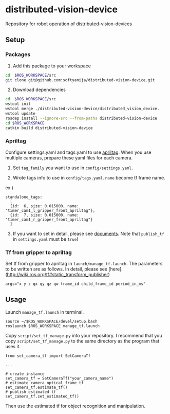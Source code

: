 # distributed-vision-device
Repository for robot operation of distributed-vision-devices

## Setup
### Packages
1. Add this package to your workspace

  ```bash
  cd  $ROS_WORKSPACE/src
  git clone git@github.com:softyanija/distributed-vision-device.git
  ```
2. Download dependencies

  ```bash
  cd  $ROS_WORKSPACE/src
  wstool init
  wstool merge ./distributed-vision-device/distributed_vision_device.
  wstool update
  rosdep install --ignore-src --from-paths distributed-vision-device
  cd $ROS_WORKSPACE
  catkin build distributed-vision-device
  ```
### Apriltag
Configure settings.yaml and tags.yaml to use [apriltag](https://april.eecs.umich.edu/software/apriltag). When you use multiple cameras, prepare these yaml files for each camera.

1. Set `tag_family` you want to use in `config/settings.yaml`.

2. Wrote tags info to use in `config/tags.yaml`.
   `name` become tf frame name.

ex.)
```
standalone_tags:
  [
  {id:  6, size: 0.015000, name: "timer_cam1_l_gripper_front_apriltag"},
  {id:  7, size: 0.015000, name: "timer_cam1_r_gripper_front_apriltag"}  
  ]
```

3. If you want to set in detail, please see [documents](http://wiki.ros.org/apriltag_ros).
   Note that `publish_tf` in `settings.yaml` must be `true`!

### Tf from gripper to apriltag
Set tf from gripper to apriltag in `launch/manage_tf.launch`. The parameters to be written are as follows. In detail, please see [here].(http://wiki.ros.org/tf#static_transform_publisher)
```
args="x y z qx qy qz qw frame_id child_frame_id period_in_ms"
```

## Usage
Launch `manage_tf.launch` in terminal.
```
source ~/$ROS_WORKSPACE/devel/setup.bash
roslaunch $ROS_WORKSPACE manage_tf.launch
```

Copy `script/set_tf_manage.py` into your repository. I recommend that you copy `script/set_tf_manage.py` to the same directory as the program that uses it.

```
from set_camera_tf import SetCameraTf

...

# create instance
set_camera_tf = SetCameraTf("your_camera_name")
# estimate camera optical frame tf
set_camera_tf.estimate_tf()
# publish estimated tf
set_camera_tf.set_estimated_tf()
```

Then use the estimated tf for object recognition and manipulation.
